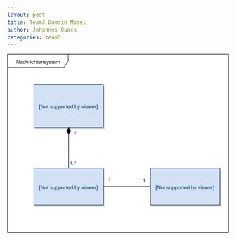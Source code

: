 ```yaml
---
layout: post
title: Team3 Domain Model
author: Johannes Quack
categories: team3
---
```


![Domain Model](domain-model.svg)